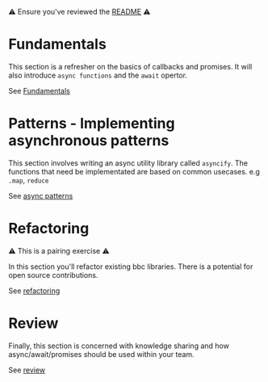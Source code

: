 ⚠️  Ensure you've reviewed the [README](./README) ⚠️<br>

# Fundamentals

This section is a refresher on the basics of callbacks and promises. It will also introduce `async functions` and the `await` opertor. 

See [Fundamentals](./fundamentals/questions.md)

# Patterns - Implementing asynchronous patterns

This section involves writing an async utility library called `asyncify`. The
functions that need be implementated are based on common usecases. e.g `.map`, `reduce`

See [async patterns](./patterns/brief.md)

# Refactoring

⚠️ This is a pairing exercise ⚠️

In this section you'll refactor existing bbc libraries. There is a potential for open source contributions. 

See [refactoring](./refactoring/brief.md)

# Review

Finally, this section is concerned with knowledge sharing and how async/await/promises
should be used within your team. 

See [review](./review/review.md)
